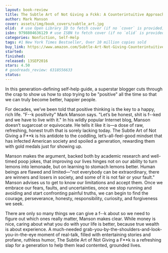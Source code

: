 ```yaml
---
layout: book-review
title: The Subtle Art of Not Giving a Fckk: A Counterintuitive Approach to Living a Good Life (Fucked Book 1)
author: Mark Manson
cover: assets/img/book_covers/subtle_art.jpg
olid:  # use Open Library ID to fetch cover (if no `cover` is provided)
isbn: 9798804636129 # use ISBN to fetch cover (if no `olid` is provided, dashes are optional)
categories: Nonfiction, Self-Help
tags: #1 New York Times Bestseller, Over 10 million copies sold
buy_link: https://www.amazon.com/Subtle-Art-Not-Giving-Counterintuitive/dp/0062457721/ref=tmm_pap_swatch_0
started: 
finished: 
released: 13SEP2016
stars: 4.50
# goodreads_review: 6318556633
status: 
---
```


In this generation-defining self-help guide, a superstar blogger cuts through the crap to show us how to stop trying to be "positive" all the time so that we can truly become better, happier people.

For decades, we’ve been told that positive thinking is the key to a happy, rich life. "F--k positivity" Mark Manson says. "Let’s be honest, shit is f--ked and we have to live with it." In his wildly popular Internet blog, Manson doesn’t sugarcoat or equivocate. He tells it like it is—a dose of raw, refreshing, honest truth that is sorely lacking today. The Subtle Art of Not Giving a F**k is his antidote to the coddling, let’s-all-feel-good mindset that has infected American society and spoiled a generation, rewarding them with gold medals just for showing up.

Manson makes the argument, backed both by academic research and well-timed poop jokes, that improving our lives hinges not on our ability to turn lemons into lemonade, but on learning to stomach lemons better. Human beings are flawed and limited—"not everybody can be extraordinary, there are winners and losers in society, and some of it is not fair or your fault." Manson advises us to get to know our limitations and accept them. Once we embrace our fears, faults, and uncertainties, once we stop running and avoiding and start confronting painful truths, we can begin to find the courage, perseverance, honesty, responsibility, curiosity, and forgiveness we seek.

There are only so many things we can give a f--k about so we need to figure out which ones really matter, Manson makes clear. While money is nice, caring about what you do with your life is better, because true wealth is about experience. A much-needed grab-you-by-the-shoulders-and-look-you-in-the-eye moment of real-talk, filled with entertaining stories and profane, ruthless humor, The Subtle Art of Not Giving a F**k is a refreshing slap for a generation to help them lead contented, grounded lives.